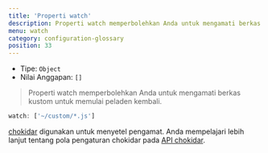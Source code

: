 ```yaml
---
title: 'Properti watch'
description: Properti watch memperbolehkan Anda untuk mengamati berkas kustom untuk memulai peladen kembali.
menu: watch
category: configuration-glossary
position: 33
---
```


- Tipe: `Object`
- Nilai Anggapan: `[]`

> Properti watch memperbolehkan Anda untuk mengamati berkas kustom untuk memulai peladen kembali.

```js
watch: ['~/custom/*.js']
```

[chokidar](https://github.com/paulmillr/chokidar) digunakan untuk menyetel pengamat. Anda mempelajari lebih lanjut tentang pola pengaturan chokidar pada [API chokidar](https://github.com/paulmillr/chokidar#api).
